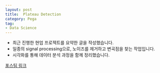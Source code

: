 ```yaml
---
layout: post
title:  Plateau Detection
category: Pega
tag:
- Data Science
---
```


- 최근 진행한 현업 프로젝트를 요약한 글을 작성했습니다.
- 일종의 signal processing으로, 노이즈를 제거하고 변곡점을 찾는 작업입니다.
- 시각화를 통해 데이터 분석 과정을 함께 정리했습니다.

[포스팅 링크](https://jehyunlee.github.io/2020/03/20/Python-DS-6-plateau_detection/)